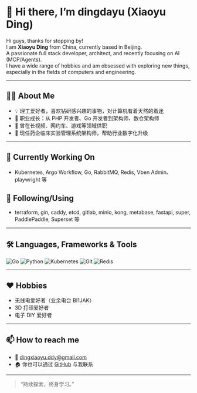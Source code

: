 # 👋 Hi there, I’m dingdayu (Xiaoyu Ding)

Hi guys, thanks for stopping by!  
I am **Xiaoyu Ding** from China, currently based in Beijing.  
A passionate full stack developer, architect, and recently focusing on AI (MCP/Agents).   
I have a wide range of hobbies and am obsessed with exploring new things, especially in the fields of computers and engineering.

---

## 🧑‍💻 About Me

- 💡 理工爱好者，喜欢钻研感兴趣的事物，对计算机有着天然的着迷
- 🚀 职业成长：从 PHP 开发者、Go 开发者到架构师、数仓架构师
- 🏢 曾在长视频、网约车、游戏等领域供职
- 💼 现任药企临床实验管理系统架构师，帮助行业数字化升级

---

## 👷 Currently Working On

- Kubernetes, Argo Workflow, Go, RabbitMQ,  Redis, Vben Admin、playwright 等

## 🔭 Following/Using

- terraform, gin, caddy, etcd, gitlab, minio, kong, metabase, fastapi, super, PaddlePaddle, Superset 等

---

## 🛠 Languages, Frameworks & Tools

![Go](https://img.shields.io/badge/-Go-black?logo=go&style=social)
![Python](https://img.shields.io/badge/-Python-black?logo=python&style=social)
![Kubernetes](https://img.shields.io/badge/-Kubernetes-black?logo=kubernetes&style=social)
![Git](https://img.shields.io/badge/-Git-black?logo=git&style=social)
![Redis](https://img.shields.io/badge/-Redis-black?logo=redis&style=social)

---

## ❤️ Hobbies

- 无线电爱好者（业余电台 BI1JAK）
- 3D 打印爱好者
- 电子 DIY 爱好者

---

## 📫 How to reach me

- 💬 [dingxiaoyu.ddy@gmail.com](mailto:dingxiaoyu.ddy@gmail.com)
- 🏠 你也可以通过 [GitHub](https://github.com/dingdayu) 与我联系

---

> “持续探索，终身学习。”

<!--
<a href="https://github.com/thinkerou/github-readme-stats" title="Go to Source">
  <img height=180 src="https://github-readme-stats.vercel.app/api?username=dingdayu&show_icons=true&theme=gotham&hide_title=true">
</a>
<a href="https://github.com/anuraghazra/github-readme-stats">
  <img height=180 src="https://github-readme-stats.vercel.app/api/top-langs/?username=dingdayu&hide=c%23,powershell,java&title_color=2aa889&text_color=99d1ce&icon_color=2bbc8a&bg_color=0c1014&langs_count=8&layout=compact" />
</a>
-->
